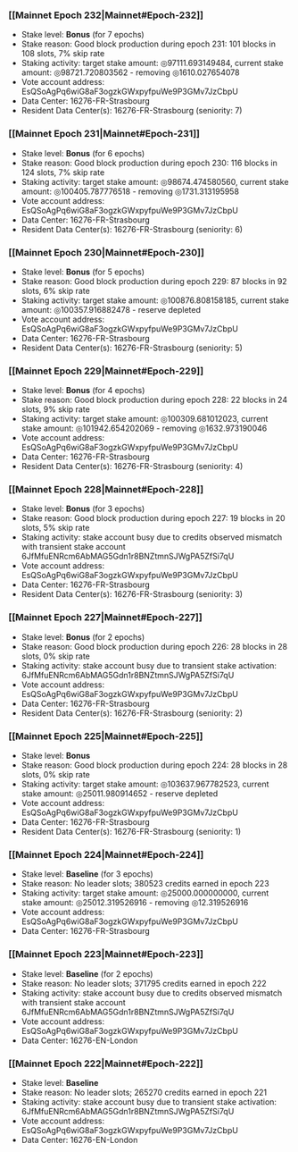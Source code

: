 ### [[Mainnet Epoch 232|Mainnet#Epoch-232]]
* Stake level: **Bonus** (for 7 epochs)
* Stake reason: Good block production during epoch 231: 101 blocks in 108 slots, 7% skip rate
* Staking activity: target stake amount: ◎97111.693149484, current stake amount: ◎98721.720803562 - removing ◎1610.027654078
* Vote account address: EsQSoAgPq6wiG8aF3ogzkGWxpyfpuWe9P3GMv7JzCbpU
* Data Center: 16276-FR-Strasbourg
* Resident Data Center(s): 16276-FR-Strasbourg (seniority: 7)
### [[Mainnet Epoch 231|Mainnet#Epoch-231]]
* Stake level: **Bonus** (for 6 epochs)
* Stake reason: Good block production during epoch 230: 116 blocks in 124 slots, 7% skip rate
* Staking activity: target stake amount: ◎98674.474580560, current stake amount: ◎100405.787776518 - removing ◎1731.313195958
* Vote account address: EsQSoAgPq6wiG8aF3ogzkGWxpyfpuWe9P3GMv7JzCbpU
* Data Center: 16276-FR-Strasbourg
* Resident Data Center(s): 16276-FR-Strasbourg (seniority: 6)
### [[Mainnet Epoch 230|Mainnet#Epoch-230]]
* Stake level: **Bonus** (for 5 epochs)
* Stake reason: Good block production during epoch 229: 87 blocks in 92 slots, 6% skip rate
* Staking activity: target stake amount: ◎100876.808158185, current stake amount: ◎100357.916882478 - reserve depleted
* Vote account address: EsQSoAgPq6wiG8aF3ogzkGWxpyfpuWe9P3GMv7JzCbpU
* Data Center: 16276-FR-Strasbourg
* Resident Data Center(s): 16276-FR-Strasbourg (seniority: 5)
### [[Mainnet Epoch 229|Mainnet#Epoch-229]]
* Stake level: **Bonus** (for 4 epochs)
* Stake reason: Good block production during epoch 228: 22 blocks in 24 slots, 9% skip rate
* Staking activity: target stake amount: ◎100309.681012023, current stake amount: ◎101942.654202069 - removing ◎1632.973190046
* Vote account address: EsQSoAgPq6wiG8aF3ogzkGWxpyfpuWe9P3GMv7JzCbpU
* Data Center: 16276-FR-Strasbourg
* Resident Data Center(s): 16276-FR-Strasbourg (seniority: 4)
### [[Mainnet Epoch 228|Mainnet#Epoch-228]]
* Stake level: **Bonus** (for 3 epochs)
* Stake reason: Good block production during epoch 227: 19 blocks in 20 slots, 5% skip rate
* Staking activity: stake account busy due to credits observed mismatch with transient stake account 6JfMfuENRcm6AbMAG5Gdn1r8BNZtmnSJWgPA5ZfSi7qU
* Vote account address: EsQSoAgPq6wiG8aF3ogzkGWxpyfpuWe9P3GMv7JzCbpU
* Data Center: 16276-FR-Strasbourg
* Resident Data Center(s): 16276-FR-Strasbourg (seniority: 3)
### [[Mainnet Epoch 227|Mainnet#Epoch-227]]
* Stake level: **Bonus** (for 2 epochs)
* Stake reason: Good block production during epoch 226: 28 blocks in 28 slots, 0% skip rate
* Staking activity: stake account busy due to transient stake activation: 6JfMfuENRcm6AbMAG5Gdn1r8BNZtmnSJWgPA5ZfSi7qU
* Vote account address: EsQSoAgPq6wiG8aF3ogzkGWxpyfpuWe9P3GMv7JzCbpU
* Data Center: 16276-FR-Strasbourg
* Resident Data Center(s): 16276-FR-Strasbourg (seniority: 2)
### [[Mainnet Epoch 225|Mainnet#Epoch-225]]
* Stake level: **Bonus**
* Stake reason: Good block production during epoch 224: 28 blocks in 28 slots, 0% skip rate
* Staking activity: target stake amount: ◎103637.967782523, current stake amount: ◎25011.980914652 - reserve depleted
* Vote account address: EsQSoAgPq6wiG8aF3ogzkGWxpyfpuWe9P3GMv7JzCbpU
* Data Center: 16276-FR-Strasbourg
* Resident Data Center(s): 16276-FR-Strasbourg (seniority: 1)
### [[Mainnet Epoch 224|Mainnet#Epoch-224]]
* Stake level: **Baseline** (for 3 epochs)
* Stake reason: No leader slots; 380523 credits earned in epoch 223
* Staking activity: target stake amount: ◎25000.000000000, current stake amount: ◎25012.319526916 - removing ◎12.319526916
* Vote account address: EsQSoAgPq6wiG8aF3ogzkGWxpyfpuWe9P3GMv7JzCbpU
* Data Center: 16276-FR-Strasbourg
### [[Mainnet Epoch 223|Mainnet#Epoch-223]]
* Stake level: **Baseline** (for 2 epochs)
* Stake reason: No leader slots; 371795 credits earned in epoch 222
* Staking activity: stake account busy due to credits observed mismatch with transient stake account 6JfMfuENRcm6AbMAG5Gdn1r8BNZtmnSJWgPA5ZfSi7qU
* Vote account address: EsQSoAgPq6wiG8aF3ogzkGWxpyfpuWe9P3GMv7JzCbpU
* Data Center: 16276-EN-London
### [[Mainnet Epoch 222|Mainnet#Epoch-222]]
* Stake level: **Baseline**
* Stake reason: No leader slots; 265270 credits earned in epoch 221
* Staking activity: stake account busy due to transient stake activation: 6JfMfuENRcm6AbMAG5Gdn1r8BNZtmnSJWgPA5ZfSi7qU
* Vote account address: EsQSoAgPq6wiG8aF3ogzkGWxpyfpuWe9P3GMv7JzCbpU
* Data Center: 16276-EN-London